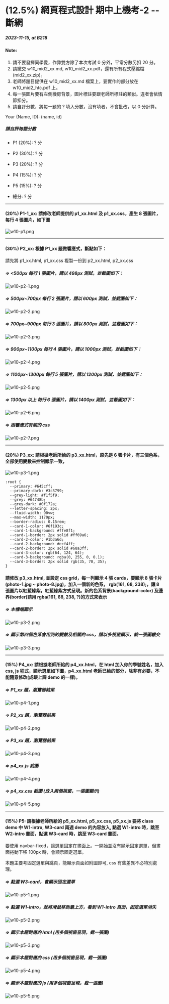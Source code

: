 # (12.5%) 網頁程式設計 期中上機考-2 -- 斷網

##### 2023-11-15, at B218

#### Note:

1. 請不要發揮同學愛，作弊雙方除了本次考試 0 分外，平常分數另扣 20 分。
2. 請繳交 w10_mid2_xx.md, w10_mid2_xx.pdf，還有所有程式壓縮檔 (mid2_xx.zip)。
3. 老師將題目提供在 w10_mid2_xx.md 檔案上，要實作的部分放在 w10_mid2_htc.pdf 上。
4. 每一張圖片要有左側機房背景，圖片標註要跟老師所標註的類似。違者會依情節扣分。
5. 請自評分數，將每一題的 ? 填入分數，沒有填者，不會批改，以 0 分計算。

Your (Name, ID): (name, id)

##### 請自評每題分數

- P1 (20%): ? 分
- P2 (30%): ? 分
- P3 (20%): ? 分
- P4 (15%): ? 分
- P5 (15%): ? 分

- 總分: ? 分

---

#### (20%) P1-1_xx: 請修改老師提供的 p1_xx.html 及 p1_xx.css，產生 8 張圖片，每行 4 張圖片，如下圖

![w10-p1.png](w10-p1.png)

---

#### (30%) P2_xx: 根據 P1_xx 題做響應式，斷點如下：

請先將 p1_xx.html, p1_xx.css 複製一份到 p2_xx.html, p2_xx.css

##### => <500px 每行 1 張圖片，請以 498px 測試，並截圖如下：

![w10-p2-1.png](w10-p2-1.png)

##### => 500px~700px 每行 2 張圖片，請以 600px 測試，並截圖如下：

![w10-p2-2.png](w10-p2-2.png)

##### => 700px~900px 每行 3 張圖片，請以 800px 測試，並截圖如下：

![w10-p2-3.png](w10-p2-3.png)

##### => 900px~1100px 每行 4 張圖片，請以 1000px 測試，並截圖如下：

![w10-p2-4.png](w10-p2-4.png)

##### => 1100px~1300px 每行 5 張圖片，請以 1200px 測試，並截圖如下：

![w10-p2-5.png](w10-p2-5.png)

##### => 1300px 以上 每行 6 張圖片，請以 1400px 測試，並截圖如下：

![w10-p2-6.png](w10-p2-6.png)

##### => 跟響應式有關的 css

![w10-p2-7.png](w10-p2-7.png)

---

#### (20%) P3_xx: 請根據老師所給的 p3_xx.html，原先是 6 張卡片，有三個色系，全部使用變數來控制顯示一致，

![w10-p3-1.png](w10-p3-1.png)

```
:root {
  --primary: #645cff;
  --primary-dark: #3c3799;
  --grey-light: #f1f5f9;
  --grey: #64748b;
  --grey-dark: #0f172a;
  --letter-spacing: 2px;
  --fluid-width: 90vw;
  --max-width: 1170px;
  --border-radius: 0.15rem;
  --card-1-color: #6f193c;
  --card-1-background: #ffe8f1;
  --card-1-border: 2px solid #ff69a6;
  --card-2-color: #1b3a6d;
  --card-2-background: #ecf4ff;
  --card-2-border: 2px solid #68a3ff;
  --card-3-color: rgb(64, 124, 64);
  --card-3-background: rgba(0, 255, 0, 0.1);
  --card-3-border: 2px solid rgb(35, 70, 35);
}
```

#### 請修改 p3_xx.html, 並設定 css grid，每一列顯示 4 張 cards，要顯示 8 張卡片 (photo-1.jpg ~ photo-8.jpg)，加入一個新的色系， rgb(161, 68, 238);，讓 8 張圖片以紅藍綠紫，紅藍綠紫方式呈現。新的色系背景(background-color) 及邊界(border)請用 rgba(161, 68, 238, ?)的方式來表示

##### => 本機端顯示

![w10-p3-2.png](w10-p3-2.png)

##### => 顯示第四個色系會用到的變數及相關的 css，請以多視窗顯示，截一張圖繳交

![w10-p3-3.png](w9-p3-3.png)

---

#### (15%) P4_xx: 請根據老師所給的 p4_xx.html，在 html 加入你的學號姓名，加入 css, js 程式，顯示選單如下圖，p4_xx.html 老師已給的部分，除非有必要，不能隨意修改(成跟上課 demo 的一樣)。

##### => P1_xx 題，瀏覽器結果

![w10-p4-1.png](w10-p4-1.png)

##### => P2_xx 題，瀏覽器結果

![w10-p4-2.png](w10-p4-2.png)

##### => P3_xx 題，瀏覽器結果

![w10-p4-3.png](w10-p4-3.png)

##### => p4_xx.js 截圖

![w10-p4-4.png](w10-p4-4.png)

##### => p4_xx.css 截圖 (放入兩個視窗，一張圖顯示)

![w10-p4-5.png](w10-p4-5.png)

---

#### (15%) P5: 請根據老師所給的 p5_xx.html, p5_xx.css, p5_xx.js 要將 class demo 中 W1-intro, W3-card 兩週 demo 的內容放入, 點選 W1-intro 時，跳至 W2-intro 畫面，點選 W3-card 時，跳至 W3-card 畫面。

要使用 navbar-fixed，讓選單固定在畫面上。一開始並沒有顯示固定選單，但畫面捲動下移 100px 時，會顯示固定選單。

本題主要考固定選單與跳頁，能顯示頁面如附圖即可, css 有些差異不必特別處理。

##### => 點選 W3-card，會顯示固定選單

![w10-p5-1.png](w10-p5-1.png)

##### => 點選 W1-intro，並將滑鼠移到最上方，看到 W1-intro 頁面，固定選單消失

![w10-p5-2.png](w10-p5-2.png)

##### => 顯示本題對應的 html (用多個視窗呈現，截一張圖)

![w10-p5-3.png](w10-p5-3.png)

##### => 顯示本題對應的 css (用多個視窗呈現，截一張圖)

![w10-p5-4.png](w10-p5-4.png)

##### => 顯示本題對應的 js (用多個視窗呈現，截一張圖)

![w10-p5-5.png](w10-p5-5.png)
